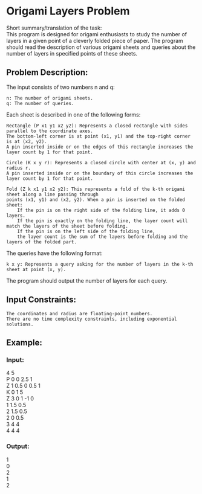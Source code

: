 # Origami Layers Problem
Short summary/translation of the task:  
This program is designed for origami enthusiasts to study the number of layers in a given point of a cleverly folded piece of paper. The program should read the description of various origami sheets and queries about the number of layers in specified points of these sheets.
## Problem Description:

The input consists of two numbers n and q:

    n: The number of origami sheets.
    q: The number of queries.

Each sheet is described in one of the following forms:

    Rectangle (P x1 y1 x2 y2): Represents a closed rectangle with sides parallel to the coordinate axes.  
    The bottom-left corner is at point (x1, y1) and the top-right corner is at (x2, y2).  
    A pin inserted inside or on the edges of this rectangle increases the layer count by 1 for that point.

    Circle (K x y r): Represents a closed circle with center at (x, y) and radius r.  
    A pin inserted inside or on the boundary of this circle increases the layer count by 1 for that point.

    Fold (Z k x1 y1 x2 y2): This represents a fold of the k-th origami sheet along a line passing through  
    points (x1, y1) and (x2, y2). When a pin is inserted on the folded sheet:
        If the pin is on the right side of the folding line, it adds 0 layers.
        If the pin is exactly on the folding line, the layer count will match the layers of the sheet before folding.
        If the pin is on the left side of the folding line,  
        the layer count is the sum of the layers before folding and the layers of the folded part.

The queries have the following format:

    k x y: Represents a query asking for the number of layers in the k-th sheet at point (x, y).

The program should output the number of layers for each query.
## Input Constraints:

    The coordinates and radius are floating-point numbers.
    There are no time complexity constraints, including exponential solutions.

## Example:

### Input:

4 5  
P 0 0 2.5 1  
Z 1 0.5 0 0.5 1  
K 0 1 5  
Z 3 0 1 -1 0  
1 1.5 0.5  
2 1.5 0.5  
2 0 0.5  
3 4 4  
4 4 4  

### Output:

1  
0  
2  
1  
2  
